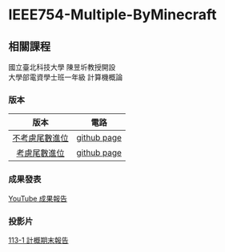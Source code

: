 # IEEE754-Multiple-ByMinecraft

## 相關課程
國立臺北科技大學 陳昱圻教授開設  
大學部電資學士班一年級 計算機概論

### 版本
版本 | 電路 |
|:--------:|:-------:|
| [不考慮尾數進位](/no_shift/README.md) | [github page](/no_shift) |
| [考慮尾數進位](/shift/README.md) | [github page](/shift) |

### 成果發表
[YouTube 成果報告](https://youtu.be/-55GWGg7bNI)

### 投影片
[113-1 計概期末報告](/113-1計概期末報告.pdf)
